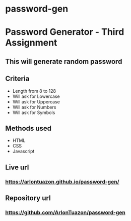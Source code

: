 # password-gen
# Password Generator - Third Assignment
## This will generate random password

## Criteria
 * Length from 8 to 128
 * Will ask for Lowercase
 * Will ask for Uppercase
 * Will ask for Numbers
 * Will ask for Symbols

 ## Methods used
 * HTML
 * CSS
 * Javascript

 ## Live url
  ### https://arlontuazon.github.io/password-gen/

 ## Repository url
  ### https://github.com/ArlonTuazon/password-gen
  